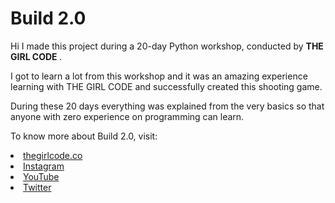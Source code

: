 # Build 2.0



Hi I made this project during a 20-day Python workshop, conducted by <b> THE GIRL CODE </b>.

I got to learn a lot from this workshop and it was an amazing experience learning with THE GIRL CODE and successfully created this shooting game.


During these 20 days everything was explained from the very basics so that anyone with zero experience on programming can learn.

To know more about Build 2.0, visit:


  <li><a href="https://thegirlcode.co/">thegirlcode.co</a>  

  <li><a href="https://www.instagram.com/thegirlcode_co/">Instagram</a>  

  <li><a href="https://www.youtube.com/channel/UCKFcLKXdHMbCnJTJphiCIqQ">YouTube</a> 

  <li><a href="https://twitter.com/thegirlcode_co?s=08">Twitter</a>

